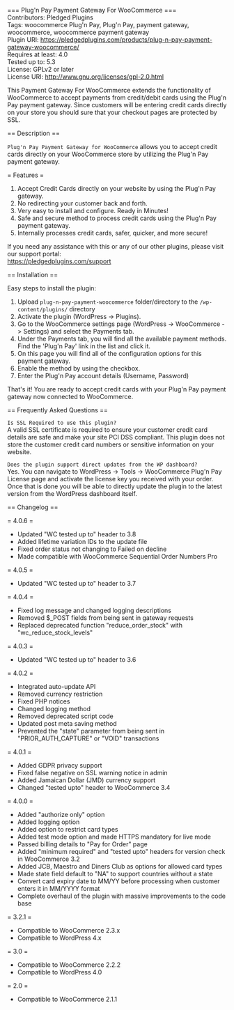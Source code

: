 === Plug'n Pay Payment Gateway For WooCommerce ===  
Contributors: Pledged Plugins  
Tags: woocommerce Plug'n Pay, Plug'n Pay, payment gateway, woocommerce, woocommerce payment gateway  
Plugin URI: https://pledgedplugins.com/products/plug-n-pay-payment-gateway-woocommerce/  
Requires at least: 4.0  
Tested up to: 5.3  
License: GPLv2 or later  
License URI: http://www.gnu.org/licenses/gpl-2.0.html  

This Payment Gateway For WooCommerce extends the functionality of WooCommerce to accept payments from credit/debit cards using the Plug'n Pay payment gateway. Since customers will be entering credit cards directly on your store you should sure that your checkout pages are protected by SSL.

== Description ==

`Plug'n Pay Payment Gateway for WooCommerce` allows you to accept credit cards directly on your WooCommerce store by utilizing the Plug'n Pay payment gateway.

= Features =

1. Accept Credit Cards directly on your website by using the Plug'n Pay gateway.
2. No redirecting your customer back and forth.
3. Very easy to install and configure. Ready in Minutes!
4. Safe and secure method to process credit cards using the Plug'n Pay payment gateway.
5. Internally processes credit cards, safer, quicker, and more secure!

If you need any assistance with this or any of our other plugins, please visit our support portal:  
https://pledgedplugins.com/support

== Installation ==

Easy steps to install the plugin:

1. Upload `plug-n-pay-payment-woocommerce` folder/directory to the `/wp-content/plugins/` directory
2. Activate the plugin (WordPress -> Plugins).
3. Go to the WooCommerce settings page (WordPress -> WooCommerce -> Settings) and select the Payments tab.
4. Under the Payments tab, you will find all the available payment methods. Find the 'Plug'n Pay' link in the list and click it.
5. On this page you will find all of the configuration options for this payment gateway.
6. Enable the method by using the checkbox.
7. Enter the Plug'n Pay account details (Username, Password)

That's it! You are ready to accept credit cards with your Plug'n Pay payment gateway now connected to WooCommerce.

== Frequently Asked Questions ==

`Is SSL Required to use this plugin?`  
A valid SSL certificate is required to ensure your customer credit card details are safe and make your site PCI DSS compliant. This plugin does not store the customer credit card numbers or sensitive information on your website.

`Does the plugin support direct updates from the WP dashboard?`  
Yes. You can navigate to WordPress -> Tools -> WooCommerce Plug'n Pay License page and activate the license key you received with your order. Once that is done you will be able to directly update the plugin to the latest version from the WordPress dashboard itself.

== Changelog ==

= 4.0.6 =

* Updated "WC tested up to" header to 3.8
* Added lifetime variation IDs to the update file
* Fixed order status not changing to Failed on decline
* Made compatible with WooCommerce Sequential Order Numbers Pro

= 4.0.5 =

* Updated "WC tested up to" header to 3.7

= 4.0.4 =

* Fixed log message and changed logging descriptions
* Removed $_POST fields from being sent in gateway requests
* Replaced deprecated function "reduce_order_stock" with "wc_reduce_stock_levels"

= 4.0.3 =

* Updated "WC tested up to" header to 3.6

= 4.0.2 =

* Integrated auto-update API
* Removed currency restriction
* Fixed PHP notices
* Changed logging method
* Removed deprecated script code
* Updated post meta saving method
* Prevented the "state" parameter from being sent in "PRIOR_AUTH_CAPTURE" or "VOID" transactions

= 4.0.1 =

* Added GDPR privacy support
* Fixed false negative on SSL warning notice in admin
* Added Jamaican Dollar (JMD) currency support
* Changed "tested upto" header to WooCommerce 3.4

= 4.0.0 =

* Added "authorize only" option
* Added logging option
* Added option to restrict card types
* Added test mode option and made HTTPS mandatory for live mode
* Passed billing details to "Pay for Order" page
* Added "minimum required" and "tested upto" headers for version check in WooCommerce 3.2
* Added JCB, Maestro and Diners Club as options for allowed card types
* Made state field default to "NA" to support countries without a state
* Convert card expiry date to MM/YY before processing when customer enters it in MM/YYYY format
* Complete overhaul of the plugin with massive improvements to the code base

= 3.2.1 =

* Compatible to WooCommerce 2.3.x
* Compatible to WordPress 4.x

= 3.0 =

* Compatible to WooCommerce 2.2.2
* Compatible to WordPress 4.0

= 2.0 =

* Compatible to WooCommerce 2.1.1